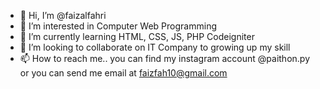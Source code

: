 - 👋 Hi, I’m @faizalfahri
- 👀 I’m interested in Computer Web Programming
- 🌱 I’m currently learning HTML, CSS, JS, PHP Codeigniter
- 💞️ I’m looking to collaborate on IT Company to growing up my skill
- 📫 How to reach me.. you can find my instagram account @paithon.py or you can send me email at faizfah10@gmail.com

<!---
faizalfahri/faizalfahri is a ✨ special ✨ repository because its `README.md` (this file) appears on your GitHub profile.
You can click the Preview link to take a look at your changes.
--->

